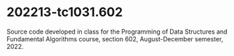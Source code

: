 # 202213-tc1031.602
Source code developed in class for the Programming of Data Structures and Fundamental Algorithms course, section 602, August-December semester, 2022.

